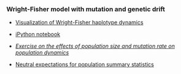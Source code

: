 ### Wright-Fisher model with mutation and genetic drift

* [Visualization of Wright-Fisher haplotype dynamics](http://bedford.io/projects/haplotypes/)

 * [iPython notebook](http://github.com/trvrb/sismid/blob/master/selection/mutation-drift/mutation-drift.ipynb)

 * [*Exercise on the effects of population size and mutation rate on population dynamics*](exercise.md)

 * [Neutral expectations for population summary statistics](statistics.md)
